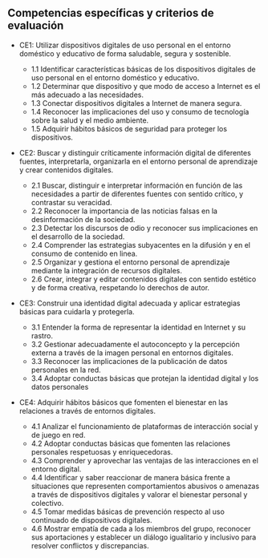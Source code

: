 ## Competencias específicas y criterios de evaluación

* CE1: Utilizar dispositivos digitales de uso personal en el entorno doméstico y educativo de forma saludable, segura y sostenible.

  * 1.1 Identificar características básicas de los dispositivos digitales de uso personal en el entorno doméstico y educativo.
  * 1.2 Determinar que dispositivo y que modo de acceso a Internet es el más adecuado a las necesidades.
  * 1.3 Conectar dispositivos digitales a Internet de manera segura.
  * 1.4 Reconocer las implicaciones del uso y consumo de tecnología sobre la salud y el medio ambiente.
  * 1.5 Adquirir hábitos básicos de seguridad para proteger los dispositivos.

* CE2: Buscar y distinguir críticamente información digital de diferentes fuentes, interpretarla, organizarla en el entorno personal de aprendizaje y crear contenidos digitales.

  * 2.1 Buscar, distinguir e interpretar información en función de las necesidades a partir de diferentes fuentes con sentido crítico, y contrastar su veracidad.
  * 2.2 Reconocer la importancia de las noticias falsas en la desinformación de la sociedad.
  * 2.3 Detectar los discursos de odio y reconocer sus implicaciones en el desarrollo de la sociedad.
  * 2.4 Comprender las estrategias subyacentes en la difusión y en el consumo de contenido en linea.
  * 2.5 Organizar y gestiona el entorno personal de aprendizaje mediante la integración de recursos digitales.
  * 2.6 Crear, integrar y editar contenidos digitales con sentido estético y de forma creativa, respetando lo derechos de autor.

* CE3: Construir una identidad digital adecuada y aplicar estrategias básicas para cuidarla y protegerla.

  * 3.1 Entender la forma de representar la identidad en Internet y su rastro.
  * 3.2 Gestionar adecuadamente el autoconcepto y la percepción externa a través de la imagen personal en entornos digitales.
  * 3.3 Reconocer las implicaciones de la publicación de datos personales en la red.
  * 3.4 Adoptar conductas básicas que protejan la identidad digital y los datos personales

* CE4: Adquirir hábitos básicos que fomenten el bienestar en las relaciones a través de entornos digitales.

  * 4.1 Analizar el funcionamiento de plataformas de interacción social y de juego en red.
  * 4.2 Adoptar conductas básicas que fomenten las relaciones personales respetuosas y enriquecedoras.
  * 4.3 Comprender y aprovechar las ventajas de las interacciones en el entorno digital.
  * 4.4 Identificar y saber reaccionar de manera básica frente a situaciones que representen comportamientos abusivos o amenazas a través de dispositivos digitales y valorar el bienestar personal y colectivo.
  * 4.5 Tomar medidas básicas de prevención respecto al uso continuado de dispositivos digitales.
  * 4.6 Mostrar empatía de cada a los miembros del grupo, reconocer sus aportaciones y establecer un diálogo igualitario y inclusivo para resolver conflictos y discrepancias.
